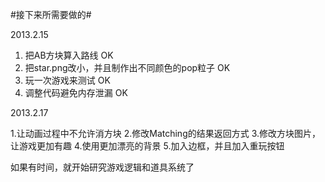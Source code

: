 #接下来所需要做的#

2013.2.15

1. 把AB方块算入路线 OK
2. 把star.png改小，并且制作出不同颜色的pop粒子 OK
3. 玩一次游戏来测试 OK
4. 调整代码避免内存泄漏 OK

2013.2.17

1.让动画过程中不允许消方块
2.修改Matching的结果返回方式
3.修改方块图片，让游戏更加有趣
4.使用更加漂亮的背景
5.加入边框，并且加入重玩按钮

如果有时间，就开始研究游戏逻辑和道具系统了
